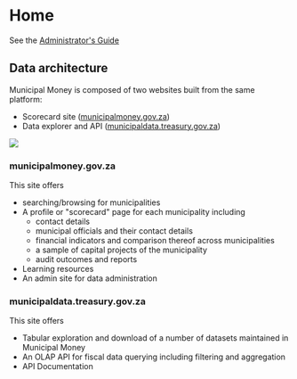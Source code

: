 # Home

See the [Administrator's Guide](data-administration/administrators-guide.md)

## Data architecture

Municipal Money is composed of two websites built from the same platform:

* Scorecard site ([municipalmoney.gov.za](https://municipalmoney.gov.za))
* Data explorer and API ([municipaldata.treasury.gov.za](https://municipaldata.treasury.gov.za))

![](https://docs.google.com/drawings/d/e/2PACX-1vRGAroRwjlDkgX1VfQ3pFLsPnVFNQV0AJaxLRoXoX0vnkvuZ2QUGOO\_dLMPxvdYu9zQQRH80iAVRC1O/pub?w=772\&h=426)

### municipalmoney.gov.za

This site offers

* searching/browsing for municipalities
* A profile or "scorecard" page for each municipality including
  * contact details
  * municipal officials and their contact details
  * financial indicators and comparison thereof across municipalities
  * a sample of capital projects of the municipality
  * audit outcomes and reports
* Learning resources
* An admin site for data administration

### municipaldata.treasury.gov.za

This site offers

* Tabular exploration and download of a number of datasets maintained in Municipal Money
* An OLAP API for fiscal data querying including filtering and aggregation
* API Documentation
